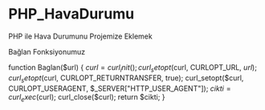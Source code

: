 # PHP_HavaDurumu
PHP ile Hava Durumunu Projemize Eklemek 

Bağlan Fonksiyonumuz

function Baglan($url)
{
	$curl = curl_init();
	curl_setopt($curl, CURLOPT_URL, $url);
	curl_setopt($curl, CURLOPT_RETURNTRANSFER, true);
	curl_setopt($curl, CURLOPT_USERAGENT, $_SERVER["HTTP_USER_AGENT"]);
	$cikti = curl_exec($curl);
	curl_close($curl);
	return $cikti;
}

